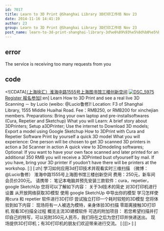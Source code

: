 ```yaml
---
id: 7017
title: Learn to 3D Print @Shanghai Library 3D打印工作坊 Nov 23
date: 2014-11-16 14:41:19
author: 23
group: Learn to 3D Print @Shanghai Library 3D打印工作坊 Nov 23
post_name: learn-to-3d-print-shanghai-library-3d%e6%89%93%e5%8d%b0%e5%b7%a5%e4%bd%9c%e5%9d%8a-nov-23
---
```


## error
The service is receiving too many requests from you

## code
 <!\[CDATA\[[（上海徐汇）淮海中路1555号上海图书馆三楼创新空间](http://www.huodongxing.com/event/map/2254258294900) [![DSC_5975](http://xinchejian.com/wp-content/uploads/2014/06/DSC_5975-290x290.jpg)](http://139.162.84.35/wp-content/uploads/2014/06/DSC%5F5975.jpg) [Register 报名参加](http://www.huodongxing.com/event/2254258294900 "立即报名")\[:en\] Learn How to 3D Print and see a real live 3D Scanning － by Lucio (weibo: @Lucio鲁修)! Location: F3 of Shanghai Library, 1555 Middle Huaihai Road. Fee：RMB250, or RMB200 for xinchejian members. Preparations: Bring your own laptop and pre-installsoftwares (Cura, Repetier and Sketchup) What you will Learn: A brief story about 3DPrinters; Setup a3DPrinter; Use the internet to Download 3D models; Export a model using Google Sketchup How to 3DPrint with Cura and Repetier Software Print by yourself a quick 3D model What you will experience: One person will be chosen to get 3D scanned 3D printers in action a 3d Scanner in action A quick view to 3Dmodeling softwares; Optional: If you want to have your own face scanned and later printed for an additional 350 RMB you will receive a 3DPrinted bust ofyourself by mail. If you have, bring your 3D printer if youdon’t have there will be printers at the workshop. \[:\] \[:zh\] 学习如何应用3d打印技术并观看实时三维扫描 （微博：@Lucio鲁修） 淮海中路1555号上海图书馆三楼创新空间 费用：250元，新车间会员价200元。 请携带： 笔记本电脑并预先安装三款软件：cura，repetier，google SketchUp 您将可以了解如下内容： 关于3d技术的简史 对3D打印机进行设置 从开放网络获取3D模型 使用 google SketchUp 中导出你的模型 学习怎样使用cura 和 repetier 软件进行3D打印 尝试独立打印一个耗时较短的3D模型 您将体验到如下内容： 现场将有一人被选为模特，亲身体验3D扫描 零距离接触3D打印机 观看3D扫描全过程 概览主流3D建模软件 可选的附加项目： 若您希望扫描并打印自己的特写，可以另附350元人民币，我们将在之后为您打印并快递送出。 现场提供3D打印机；有3D打印机的朋友们欢迎带来进行交流。 \[:\]\]\]> \[:\]
